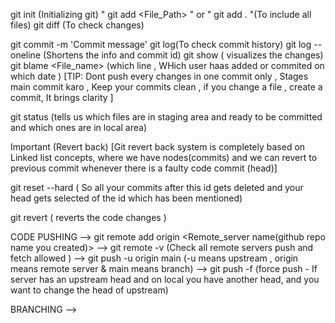 git init (Initializing git)
" git add <File_Path> " or " git add . "(To include all files)
git diff (To check changes)


git commit -m 'Commit message'
git log(To check commit history)
git log --oneline (Shortens the info and commit id)
git show <Commit id> ( visualizes the changes)
git blame <File_name> (which line , WHich user haas added or commited on which date )
[TIP: Dont push every changes in one commit only , Stages main commit karo , Keep your commits clean , if you change a file , create a commit, It brings clarity ]

git status (tells us which files are in staging area and ready to be committed and which ones are in local area)

Important (Revert back)
[Git revert back system is completely based on Linked list concepts, where we have nodes(commits) and we can revert to previous commit whenever there is a  faulty code commit (head)]

git reset --hard <commit id>( So all your commits after this id gets deleted and your head gets selected of the id which has been mentioned)

git revert <commit id>( reverts the code changes )

CODE PUSHING 
--> git remote add origin <Remote_server name(github repo name you created)>
--> git remote -v (Check all remote servers push and fetch allowed )
--> git push -u origin main (-u means upstream , origin means remote server &  main means branch)
--> git push -f (force push - If server has an upstream head and on local you have another head, and you want to change the head of upstream)

BRANCHING 
--> 
